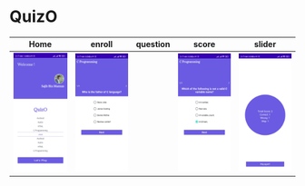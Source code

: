 # QuizO

Home | enroll | question | score | slider
--- | --- | --- |--- |--- |  
![](https://github.com/SajibMamun/QuizO/blob/master/Home.jpg) |![](https://github.com/SajibMamun/QuizO/blob/master/enroll.jpg) |![]() |![](https://github.com/SajibMamun/QuizO/blob/master/Question.jpg) |![](https://github.com/SajibMamun/QuizO/blob/master/Score.jpg)
